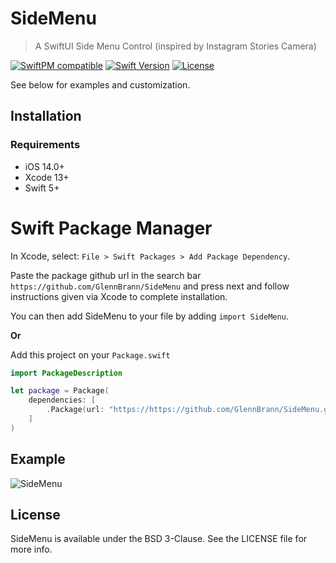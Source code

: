 # SideMenu
> A SwiftUI Side Menu Control (inspired by Instagram Stories Camera)

[![SwiftPM compatible](https://img.shields.io/badge/SwiftPM-compatible-brightgreen.svg)](https://swift.org/package-manager/)
[![Swift Version][swift-image]][swift-url]
[![License][license-image]][license-url]

See below for examples and customization.

## Installation

### Requirements
* iOS 14.0+
* Xcode 13+
* Swift 5+

# Swift Package Manager

In Xcode, select: `File > Swift Packages > Add Package Dependency`.

Paste the package github url in the search bar `https://github.com/GlennBrann/SideMenu` and press next and follow instructions given via Xcode to complete installation.

You can then add SideMenu to your file by adding `import SideMenu`.

**Or**

Add this project on your `Package.swift`

```swift
import PackageDescription

let package = Package(
    dependencies: [
        .Package(url: "https://https://github.com/GlennBrann/SideMenu.git", branch: "main")
    ]
)
```

## Example

![SideMenu](https://user-images.githubusercontent.com/5156285/193725724-56ccfbc1-7cf4-406b-b604-667307234cea.gif)

## License

SideMenu is available under the BSD 3-Clause. See the LICENSE file for more info.

[swift-image]:https://img.shields.io/badge/swift-5.3-orange.svg
[swift-url]: https://swift.org/
[license-image]: https://img.shields.io/badge/License-MIT-blue.svg
[license-url]: LICENSE
